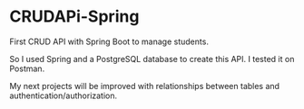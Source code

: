 # CRUDAPi-Spring
First CRUD API with Spring Boot to manage students.

So I used Spring and a PostgreSQL database to create this API.
I tested it on Postman.

My next projects will be improved with relationships between tables and authentication/authorization.
